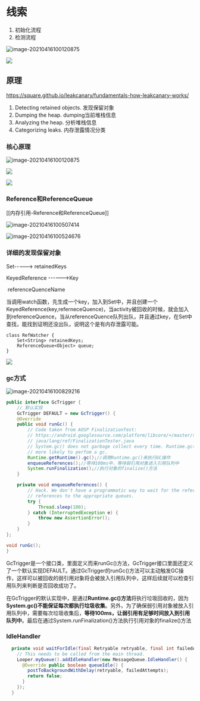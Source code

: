 
# 线索
1. 初始化流程
2. 检测流程

![image-20210416100120875](http://wupan.dns.army:5000/wupan/Typora-Picgo-Gitee/raw/branch/master/img/20210416100120.png)


![](http://wupan.dns.army:5000/wupan/Typora-Picgo-Gitee/raw/branch/master/img/202303181651029.png)

## 原理

https://square.github.io/leakcanary/fundamentals-how-leakcanary-works/

1. Detecting retained objects. 发现保留对象
2. Dumping the heap.    dumping当前堆栈信息
3. Analyzing the heap.     分析堆栈信息
4. Categorizing leaks.      内存泄露情况分类


### 核心原理

![image-20210416100120875](http://wupan.dns.army:5000/wupan/Typora-Picgo-Gitee/raw/branch/master/img/20210416100120.png)


![](http://wupan.dns.army:5000/wupan/Typora-Picgo-Gitee/raw/branch/master/img/202303181651029.png)


![](http://wupan.dns.army:5000/wupan/Typora-Picgo-Gitee/raw/branch/master/img/202303181656480.png)


### Reference和ReferenceQueue
[[内存引用-Reference和ReferenceQueue]]

![image-20210416100507414](http://wupan.dns.army:5000/wupan/Typora-Picgo-Gitee/raw/branch/master/img/20210416100507.png)



![image-20210416100524676](http://wupan.dns.army:5000/wupan/Typora-Picgo-Gitee/raw/branch/master/img/20210416100524.png)


### 详细的发现保留对象

Set-----> retainedKeys

KeyedReference ------>Key

​										referenceQuenceName

当调用watch函数，先生成一个key，加入到Set中，并且创建一个KeyedReference(key,referneceQuence)，当activity被回收的时候，就会加入到referenceQuence，当从referenceQuence队列出队，并且通过key，在Set中查找，能找到证明还没出队，说明这个是有内存泄露可能。

```plantuml
class RefWatcher {
	Set<String> retainedKeys;
	ReferenceQueue<Object> queue;
}
```


![](http://wupan.dns.army:5000/wupan/Typora-Picgo-Gitee/raw/branch/master/img/20210416100548.png)


### gc方式

![image-20210416100829216](http://wupan.dns.army:5000/wupan/Typora-Picgo-Gitee/raw/branch/master/img/20210416100829.png)

```java
public interface GcTrigger {
    // 默认实现
    GcTrigger DEFAULT = new GcTrigger() {
    @Override 
    public void runGc() {
        // Code taken from AOSP FinalizationTest:
        // https://android.googlesource.com/platform/libcore/+/master/support/src/test/java/libcore/
        // java/lang/ref/FinalizationTester.java
        // System.gc() does not garbage collect every time. Runtime.gc() is
        // more likely to perfom a gc.
        Runtime.getRuntime().gc();//调用Runtime.gc()来执行GC操作
        enqueueReferences();//等待100ms中，等待弱引用对象进入引用队列中
        System.runFinalization();//执行对象的finalize()方法
    }

    private void enqueueReferences() {
        // Hack. We don't have a programmatic way to wait for the reference queue daemon to move
        // references to the appropriate queues.
        try {
            Thread.sleep(100);
        } catch (InterruptedException e) {
            throw new AssertionError();
        }
    }
};

void runGc();
}
```

GcTrigger是一个接口类，里面定义而来runGc()方法，GcTrigger接口里面还定义了一个默认实现DEFAULT。通过GcTrigger的runGc()方法可以主动触发GC操作，这样可以被回收的弱引用对象将会被放入引用队列中，这样后续就可以检查引用队列来判断是否回收成功了。

在GcTrigger的默认实现中，是通过**Runtime.gc()方法**将执行垃圾回收的，因为**System.gc()不能保证每次都执行垃圾收集**。另外，为了确保弱引用对象被放入引用队列中，需要每次垃圾收集后，**等待100ms，让弱引用有足够时间放入到引用队列中**。最后在通过System.runFinalization()方法执行引用对象的finalize()方法

### IdleHandler
```java
  private void waitForIdle(final Retryable retryable, final int failedAttempts) {
    // This needs to be called from the main thread.
    Looper.myQueue().addIdleHandler(new MessageQueue.IdleHandler() {
      @Override public boolean queueIdle() {
        postToBackgroundWithDelay(retryable, failedAttempts);
        return false;
      }
    });
  }
```

